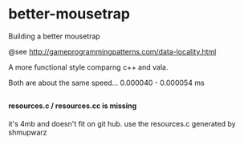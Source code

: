 # better-mousetrap 

Building a better mousetrap

@see http://gameprogrammingpatterns.com/data-locality.html

A more functional style comparng c++ and vala.


Both are about the same speed... 0.000040 - 0.000054 ms

## 
#### resources.c / resources.cc is missing
it's 4mb and doesn't fit on git hub. use the resources.c generated by shmupwarz


